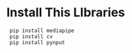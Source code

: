 <h1>Install This LIbraries</h1>


     pip install mediapipe
     pip install cv
     pip install pynput
